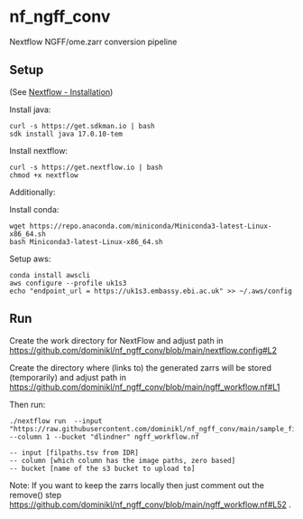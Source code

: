 # nf_ngff_conv
Nextflow NGFF/ome.zarr conversion pipeline

## Setup

(See [Nextflow - Installation](https://www.nextflow.io/docs/latest/install.html))

Install java:
```
curl -s https://get.sdkman.io | bash
sdk install java 17.0.10-tem
```

Install nextflow:
```
curl -s https://get.nextflow.io | bash
chmod +x nextflow
```

Additionally:

Install conda:
```
wget https://repo.anaconda.com/miniconda/Miniconda3-latest-Linux-x86_64.sh
bash Miniconda3-latest-Linux-x86_64.sh
```

Setup aws:
```
conda install awscli
aws configure --profile uk1s3
echo "endpoint_url = https://uk1s3.embassy.ebi.ac.uk" >> ~/.aws/config 
```

## Run

Create the work directory for NextFlow and adjust path in https://github.com/dominikl/nf_ngff_conv/blob/main/nextflow.config#L2

Create the directory where (links to) the generated zarrs will be stored (temporarily) and adjust path in https://github.com/dominikl/nf_ngff_conv/blob/main/ngff_workflow.nf#L1 

Then run:
```
./nextflow run  --input "https://raw.githubusercontent.com/dominikl/nf_ngff_conv/main/sample_filepaths.tsv" --column 1 --bucket "dlindner" ngff_workflow.nf
```

```
-- input [filpaths.tsv from IDR]
-- column [which column has the image paths, zero based]
-- bucket [name of the s3 bucket to upload to]
```

Note: If you want to keep the zarrs locally then just comment out the remove() step https://github.com/dominikl/nf_ngff_conv/blob/main/ngff_workflow.nf#L52 .
